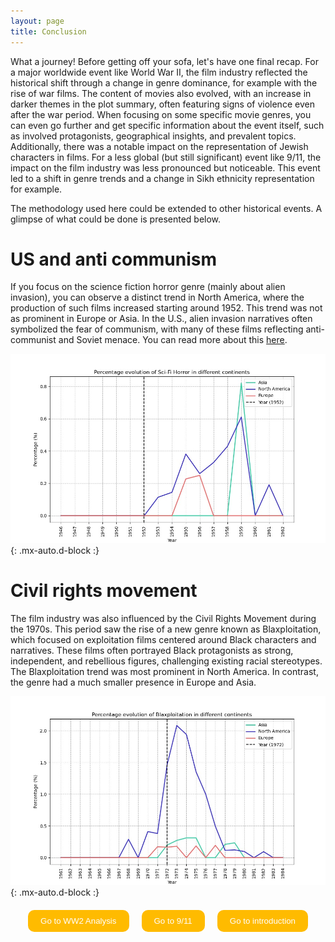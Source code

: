 ```yaml
---
layout: page
title: Conclusion 
---
```


What a journey! Before getting off your sofa, let's have one final recap.
For a major worldwide event like World War II, the film industry reflected the historical shift through a change in genre dominance, for example with the rise of war films. The content of movies also evolved, with an increase in darker themes in the plot summary, often featuring signs of violence even after the war period. When focusing on some specific movie genres, you can even go further and get specific information about the event itself, such as involved protagonists, geographical insights, and prevalent topics. Additionally, there was a notable impact on the representation of Jewish characters in films.
For a less global (but still significant) event like 9/11, the impact on the film industry was less pronounced but noticeable. This event led to a shift in genre trends and a change in Sikh ethnicity representation for example.

The methodology used here could be extended to other historical events. A glimpse of what could be done is presented below.

# US and anti communism

 If you focus on the science fiction horror genre (mainly about alien invasion), you can observe a distinct trend in North America, where the production of such films increased starting around 1952. This trend was not as prominent in Europe or Asia. In the U.S., alien invasion narratives often symbolized the fear of communism, with many of these films reflecting anti-communist and Soviet menace. You can read more about this [here](https://cinemahistoryonline.com/2020/02/11/communist-subversion-in-alien-films-of-the-1950s-invaders-from-mars/).


![scifi](/assets/figures/Conclusion/Scifi.jpg){: .mx-auto.d-block :}

# Civil rights movement

The film industry was also influenced by the Civil Rights Movement during the 1970s. This period saw the rise of a new genre known as Blaxploitation, which focused on exploitation films centered around Black characters and narratives. These films often portrayed Black protagonists as strong, independent, and rebellious figures, challenging existing racial stereotypes. The Blaxploitation trend was most prominent in North America. In contrast, the genre had a much smaller presence in Europe and Asia.

![blaxploitation](/assets/figures/Conclusion/Blaxploitation.jpg){: .mx-auto.d-block :}


<div class="redirect-buttons">
  <button class="redirect-button" onclick="window.location.href='{{ '/WW2' | relative_url }}'">Go to WW2 Analysis</button>
  <button class="redirect-button" onclick="window.location.href='{{ '/9_11' | relative_url }}'">Go to 9/11</button>
  <button class="redirect-button" onclick="window.location.href='{{ '/' | relative_url }}'">Go to introduction</button>
</div>

<style>
.redirect-button {
    margin: 0 10px;
    padding: 10px 20px;
    background-color: #FFBB00;
    color : rgb(48, 48, 48);
    color: white;
    border: none;
    cursor: pointer;
    border-radius: 10px;
  }
  .redirect-button:hover {
    background-color:rgb(48, 48, 48);
    Color: #FFBB00;
  }
  .redirect-buttons {
    display: flex;
    justify-content: center;
    margin-top: 20px;
  }
</style>

